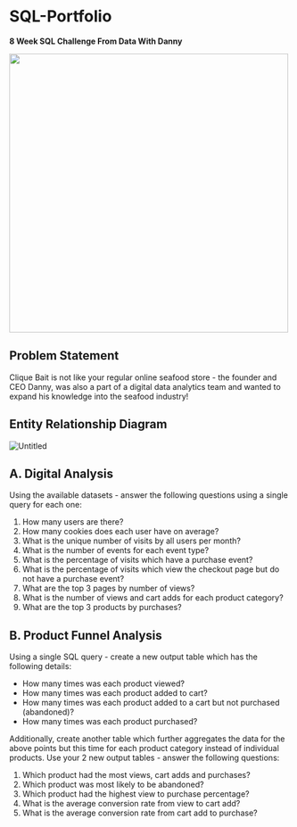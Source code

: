 # SQL-Portfolio

**8 Week SQL Challenge From Data With Danny**

<image src="https://user-images.githubusercontent.com/106369674/204489828-a8eb9a52-2cd3-44cd-a9f5-3550b7fb78f8.png" width = 500>

  
## **Problem Statement**

Clique Bait is not like your regular online seafood store - the founder and CEO Danny, was also a part of a digital data analytics team and wanted to expand his knowledge into the seafood industry!

## **Entity Relationship Diagram**

![Untitled](https://user-images.githubusercontent.com/106369674/204490975-04132282-9fe8-4051-9fdd-c7db09844894.png)


## A. Digital Analysis

Using the available datasets - answer the following questions using a single query for each one:

1. How many users are there?
2. How many cookies does each user have on average?
3. What is the unique number of visits by all users per month?
4. What is the number of events for each event type?
5. What is the percentage of visits which have a purchase event?
6. What is the percentage of visits which view the checkout page but do not have a purchase event?
7. What are the top 3 pages by number of views?
8. What is the number of views and cart adds for each product category?
9. What are the top 3 products by purchases?


## B. Product Funnel Analysis

Using a single SQL query - create a new output table which has the following details:

* How many times was each product viewed?
* How many times was each product added to cart?
* How many times was each product added to a cart but not purchased (abandoned)?
* How many times was each product purchased?

Additionally, create another table which further aggregates the data for the above points but this time for each product category instead of individual products.
Use your 2 new output tables - answer the following questions:

1. Which product had the most views, cart adds and purchases?
2. Which product was most likely to be abandoned?
3. Which product had the highest view to purchase percentage?
4. What is the average conversion rate from view to cart add?
5. What is the average conversion rate from cart add to purchase?


